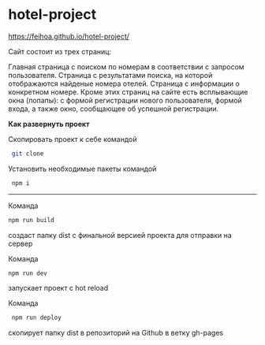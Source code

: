 # hotel-project

https://feihoa.github.io/hotel-project/

Сайт состоит из трех страниц:

Главная страница с поиском по номерам в соответствии с запросом пользователя.
Страница с результатами поиска, на которой отображаются найденые номера отелей.
Страница с информации о конкретном номере.
Кроме этих страниц на сайте есть всплывающие окна (попапы):
с формой регистрации нового пользователя, формой входа, а также окно, сообщающее об успешной регистрации.

**Как развернуть проект**

Скопировать проект к себе командой <br />

```bash
 git clone
```

Установить необходимые пакеты командой <br />

```bash
 npm i
```

---

Команда <br />

```bash
npm run build
```

создаст папку dist с финальной версией проекта для отправки на сервер<br />

Команда <br />

```bash
npm run dev
```

запускает проект с hot reload <br />

Команда <br />

```bash
 npm run deploy
```

скопирует папку dist в репозиторий на Github в ветку gh-pages
